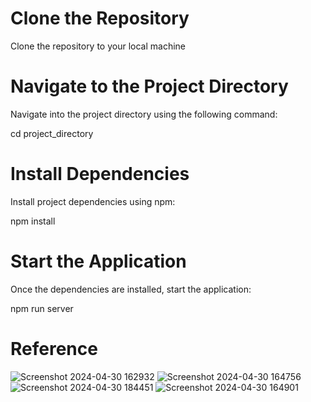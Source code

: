 # Clone the Repository

Clone the repository to your local machine




# Navigate to the Project Directory

Navigate into the project directory using the following command:

cd project_directory



# Install Dependencies

Install project dependencies using npm:


npm install



# Start the Application

Once the dependencies are installed, start the application:


npm run server

# Reference

![Screenshot 2024-04-30 162932](https://github.com/Gilbert-2019/Backend-Technical-Assessment-Cdazzdev/assets/50843537/4911e2ca-f578-4285-ba8e-9c9a7ff09f46)
![Screenshot 2024-04-30 164756](https://github.com/Gilbert-2019/Backend-Technical-Assessment-Cdazzdev/assets/50843537/345bae57-f291-44a4-a75a-7e68b23ddb91)
![Screenshot 2024-04-30 184451](https://github.com/Gilbert-2019/Backend-Technical-Assessment-Cdazzdev/assets/50843537/4a45d18e-9e27-4958-aaf5-1b015b05aece)
![Screenshot 2024-04-30 164901](https://github.com/Gilbert-2019/Backend-Technical-Assessment-Cdazzdev/assets/50843537/57aa2301-3aba-4c7d-bd9b-cf20eb166151)

